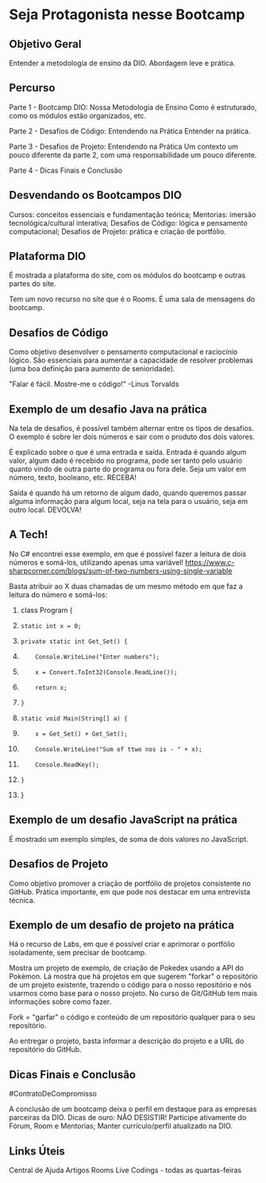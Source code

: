 

# Seja Protagonista nesse Bootcamp



## Objetivo Geral

Entender a metodologia de ensino da DIO.
Abordagem leve e prática.

## Percurso
Parte 1 - Bootcamp DIO: Nossa Metodologia de Ensino
Como é estruturado, como os módulos estão organizados, etc.

Parte 2 - Desafios de Código: Entendendo na Prática
Entender na prática.


Parte 3 - Desafios de Projeto: Entendendo na Prática
Um contexto um pouco diferente da parte 2, com uma responsabilidade um pouco diferente.

Parte 4 - Dicas Finais e Conclusão

## Desvendando os Bootcampos DIO
Cursos: conceitos essenciais e fundamentação teórica;
Mentorias: imersão tecnológica/cultural interativa;
Desafios de Código: lógica e pensamento computacional;
Desafios de Projeto: prática e criação de portfólio.

## Plataforma DIO
É mostrada a plataforma do site, com os módulos do bootcamp e outras partes do site. 

Tem um novo recurso no site que é o Rooms.
É uma sala de mensagens do bootcamp.

## Desafios de Código
Como objetivo desenvolver o pensamento computacional e raciocínio lógico.
São essenciais para aumentar a capacidade de resolver problemas (uma boa definição para aumento de senioridade).

"Falar é fácil. Mostre-me o código!"
-Linus Torvalds

## Exemplo de um desafio Java na prática

Na tela de desafios, é possível também alternar entre os tipos de desafios.
O exemplo é sobre ler dois números e sair com o produto dos dois valores.

É explicado sobre o que é uma entrada e saída.
Entrada é quando algum valor, algum dado é recebido no programa, pode ser tanto pelo usuário quanto vindo de outra parte do programa ou fora dele.
Seja um valor em número, texto, booleano, etc.
RECEBA!

Saída é quando há um retorno de algum dado, quando queremos passar alguma informação para algum local, seja na tela para o usuário, seja em outro local.
DEVOLVA!

## A Tech!

No C# encontrei esse exemplo, em que é possível fazer a leitura de dois números e somá-los, utilizando apenas uma variável!
https://www.c-sharpcorner.com/blogs/sum-of-two-numbers-using-single-variable

Basta atribuir ao X duas chamadas de um mesmo método em que faz a leitura do número e somá-los:

1. class Program {  
2.     static int x = 0;  
3.     private static int Get_Set() {  
4.         Console.WriteLine("Enter numbers");  
5.         x = Convert.ToInt32(Console.ReadLine());  
6.         return x;  
7.     }  
8.     static void Main(String[] a) {  
9.         x = Get_Set() + Get_Set();  
10.         Console.WriteLine("Sum of ttwo nos is - " + x);  
11.         Console.ReadKey();  
12.     }  
13. }

## Exemplo de um desafio JavaScript na prática

É mostrado um exemplo simples, de soma de dois valores no JavaScript.

## Desafios de Projeto

Como objetivo promover a criação de portfólio de projetos consistente no GitHub.
Prática importante, em que pode nos destacar em uma entrevista técnica.

## Exemplo de um desafio de projeto na prática

Há o recurso de Labs, em que é possível criar e aprimorar o portfólio isoladamente, sem precisar de bootcamp.

Mostra um projeto de exemplo, de criação de Pokedex usando a API do Pokémon.
Lá mostra que há projetos em que sugerem "forkar" o repositório de um projeto existente, trazendo o código para o nosso repositório e nós usarmos como base para o nosso projeto.
No curso de Git/GitHub tem mais informações sobre como fazer.

Fork = "garfar" o código e conteúdo de um repositório qualquer para o seu repositório.

Ao entregar o projeto, basta informar a descrição do projeto e a URL do repositório do GitHub.

## Dicas Finais e Conclusão

#ContratoDeCompromisso

A conclusão de um bootcamp deixa o perfil em destaque para as empresas parceiras da DIO.
Dicas de ouro:
NÃO DESISTIR!
Participe ativamente do Fórum, Room e Mentorias;
Manter currículo/perfil atualizado na DIO.

## Links Úteis

Central de Ajuda
Artigos
Rooms
Live Codings - todas as quartas-feiras